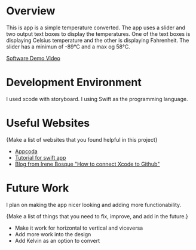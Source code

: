 # Overview
This is app is a simple temperature converted. The app uses a slider and two output text boxes to display the temperatures. One of the text boxes is
displaying Celsius temperature and the other is displaying Fahrenheit. The slider has a minimun of -89°C and a max og 58°C. 

[Software Demo Video](https://youtu.be/yTMZn_ZN3Bo)

# Development Environment
I used xcode with storyboard. I using Swift as the programming language.

# Useful Websites

{Make a list of websites that you found helpful in this project}
* [Appcoda](https://www.appcoda.com/learnuikit/build-your-first-app.html)
* [Tutorial for swift app](https://www.youtube.com/watch?v=2lEjwiIiCPE)
* [Blog from Irene Bosque "How to connect Xcode to Github"](http://irenebosque.com/how-to-xcode-and-github/)

# Future Work
I plan on making the app nicer looking and adding more functionability. 

{Make a list of things that you need to fix, improve, and add in the future.}
* Make it work for horizontal to vertical and viceversa
* Add more work into the design
* Add Kelvin as an option to convert
